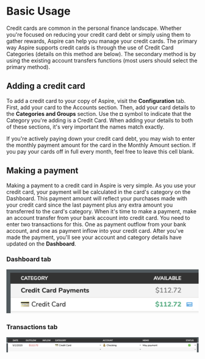 # Basic Usage

Credit cards are common in the personal finance landscape. Whether you're focused on reducing your credit card debt or simply using them to gather rewards, Aspire can help you manage your credit cards. The primary way Aspire supports credit cards is through the use of Credit Card Categories \(details on this method are below\). The secondary method is by using the existing account transfers functions \(most users should select the primary method\).

## Adding a credit card

To add a credit card to your copy of Aspire, visit the **Configuration** tab. First, add your card to the Accounts section. Then, add your card details to the **Categories and Groups** section. Use the **◘** symbol to indicate that the Category you're adding is a Credit Card. When adding your details to both of these sections, it's very important the names match exactly.

If you're actively paying down your credit card debt, you may wish to enter the monthly payment amount for the card in the Monthly Amount section. If you pay your cards off in full every month, feel free to leave this cell blank.

## Making a payment

Making a payment to a credit card in Aspire is very simple. As you use your credit card, your payment will be calculated in the card's category on the Dashboard. This payment amount will reflect your purchases made with your credit card since the last payment plus any extra amount you transferred to the card's category. When it's time to make a payment, make an account transfer from your bank account into credit card. You need to enter two transactions for this. One as payment outflow from your bank account, and one as payment inflow into your credit card. After you've made the payment, you'll see your account and category details have updated on the **Dashboard**.

### **Dashboard** tab

![](../.gitbook/assets/dashboard%20%281%29.png)

### **Transactions** tab

![](../.gitbook/assets/transactions.png)

